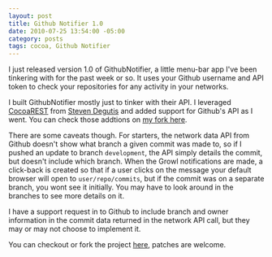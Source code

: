 ```yaml
--- 
layout: post
title: Github Notifier 1.0
date: 2010-07-25 13:54:00 -05:00
category: posts
tags: cocoa, Github Notifier
---
```

I just released version 1.0 of GithubNotifier, a little menu-bar app I've been tinkering with for the past week or so.  It uses your Github username and API token to check your repositories for any activity in your networks.  

I built GithubNotifier mostly just to tinker with their API.  I leveraged [CocoaREST][2] from [Steven Degutis][3] and added support for Github's API as I went.  You can check those addtions on [my fork here][4].

There are some caveats though.  For starters, the network data API from Github doesn't show what branch a given commit was made to, so if I pushed an update to branch `development`, the API simply details the commit, but doesn't include which branch.  When the Growl notifications are made, a click-back is created so that if a user clicks on the message your default browser will open to `user/repo/commits`, but if the commit was on a separate branch, you wont see it initially.  You may have to look around in the branches to see more details on it.  

I have  a support request in to Github to include branch and owner information in the commit data returned in the network API call, but they may or may not choose to implement it.  

You can checkout or fork the project [here][1], patches are welcome.  

[1]: http://github.com/catsby/GithubNotifier
[2]: http://github.com/sdegutis/CocoaREST
[3]: http://degutis.org/
[4]: http://github.com/catsby/CocoaREST 
